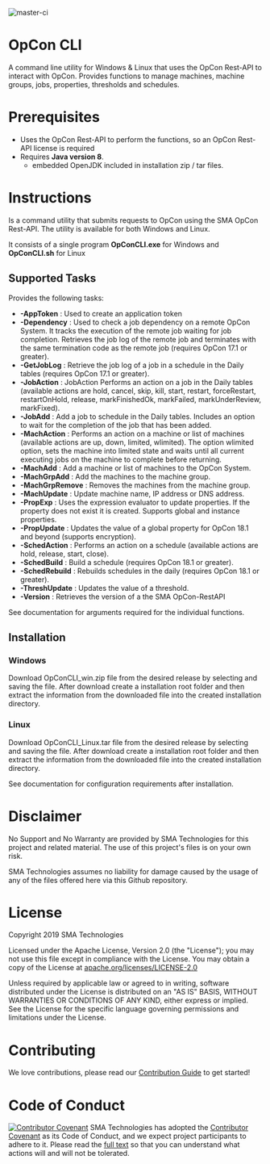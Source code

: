 ![master-ci](https://github.com/oeil/opcon-cli-java/workflows/master-ci/badge.svg)

# OpCon CLI
A command line utility for Windows & Linux that uses the OpCon Rest-API to interact with OpCon. Provides functions to manage machines, 
machine groups, jobs, properties, thresholds and schedules.

# Prerequisites

- Uses the OpCon Rest-API to perform the functions, so an OpCon Rest-API license is required
- Requires **Java version 8**.
  - embedded OpenJDK included in installation zip / tar files.

# Instructions
Is a command utility that submits requests to OpCon using the SMA OpCon Rest-API. 
The utility is available for both Windows and Linux.

It consists of a single program **OpConCLI.exe** for Windows and **OpConCLI.sh** for Linux

## Supported Tasks
 
Provides the following tasks:

- **-AppToken**      : Used to create an application token
- **-Dependency**    : Used to check a job dependency on a remote OpCon System. It tracks the execution 
                       of the remote job waiting for job completion. Retrieves the job log of the remote 
                       job and terminates with the same termination code as the remote job (requires 
                       OpCon 17.1 or greater).
- **-GetJobLog**     : Retrieve the job log of a job in a schedule in the Daily tables (requires OpCon 17.1 or
                       greater).
- **-JobAction**     : JobAction	Performs an action on a job in the Daily tables (available actions are hold, 
                       cancel, skip, kill, start, restart, forceRestart, restartOnHold, release, markFinishedOk, 
                       markFailed, markUnderReview, markFixed).
- **-JobAdd**        : Add a job to schedule in the Daily tables. Includes an option to wait for the 
                       completion of the job that has been added.
- **-MachAction**    : Performs an action on a machine or list of machines (available actions are up, 
                       down, limited, wlimited). The option wlimited option, sets the machine into limited state
                       and waits until all current executing jobs on the machine to complete before returning.
- **-MachAdd**       : Add a machine or list of machines to the OpCon System.
- **-MachGrpAdd**    : Add the machines to the machine group.
- **-MachGrpRemove** : Removes the machines from the machine group.
- **-MachUpdate**    : Update machine name, IP address or DNS address.
- **-PropExp**       : Uses the expression evaluator to update properties. If the property does not 
                       exist it is created. Supports global and instance properties.
- **-PropUpdate**    : Updates the value of a global property for OpCon 18.1 and beyond (supports 
                       encryption).
- **-SchedAction**   : Performs an action on a schedule (available actions are hold, release, start,
                       close).
- **-SchedBuild**    : Build a schedule (requires OpCon 18.1 or greater).
- **-SchedRebuild**  : Rebuilds schedules in the daily (requires OpCon 18.1 or greater).
- **-ThreshUpdate**  : Updates the value of a threshold.
- **-Version**       : Retrieves the version of a the SMA OpCon-RestAPI

See documentation for arguments required for the individual functions.

## Installation

### Windows
 
Download OpConCLI_win.zip file from the desired release by selecting and saving the file.
After download create a installation root folder and then extract the information from the downloaded
file into the created installation directory. 

### Linux
 
Download OpConCLI_Linux.tar file from the desired release by selecting and saving the file.
After download create a installation root folder and then extract the information from the downloaded
file into the created installation directory.

See documentation for configuration requirements after installation.

# Disclaimer
No Support and No Warranty are provided by SMA Technologies for this project and related material. The use of this project's files is on your own risk.

SMA Technologies assumes no liability for damage caused by the usage of any of the files offered here via this Github repository.

# License
Copyright 2019 SMA Technologies

Licensed under the Apache License, Version 2.0 (the "License");
you may not use this file except in compliance with the License.
You may obtain a copy of the License at [apache.org/licenses/LICENSE-2.0](http://www.apache.org/licenses/LICENSE-2.0)

Unless required by applicable law or agreed to in writing, software
distributed under the License is distributed on an "AS IS" BASIS,
WITHOUT WARRANTIES OR CONDITIONS OF ANY KIND, either express or implied.
See the License for the specific language governing permissions and
limitations under the License.

# Contributing
We love contributions, please read our [Contribution Guide](CONTRIBUTING.md) to get started!

# Code of Conduct
[![Contributor Covenant](https://img.shields.io/badge/Contributor%20Covenant-v2.0%20adopted-ff69b4.svg)](code-of-conduct.md)
SMA Technologies has adopted the [Contributor Covenant](CODE_OF_CONDUCT.md) as its Code of Conduct, and we expect project participants to adhere to it. Please read the [full text](CODE_OF_CONDUCT.md) so that you can understand what actions will and will not be tolerated.
